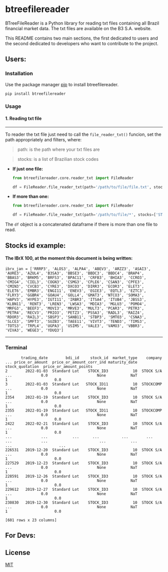 # btreefilereader

BTreeFileReader is a Python library for reading txt files containing all Brazil financial market data. The txt files are available on the B3 S.A. website.

This README contains two main sections, the first dedicated to users and the second dedicated to developers who want to contribute to the project.


## Users:

### Installation

Use the package manager [pip](https://pip.pypa.io/en/stable/) to install btreefilereader.

```bash
pip install btreefilereader
```

### Usage

#### 1. Reading txt file
---

To reader the txt file just need to call the `file_reader_txt()` funcion, set the path appropriately and filters, where:

  > path: is the path where your txt files are

  > stocks: is a list of Brazilian stock codes

 * **If just one file:**

    ```python
    from btreefilereader.core.reader_txt import FileReader
    
    df = FileReader.file_reader_txt(path='/path/to/file/file.txt', stocks=['STOCK_ID3', 'STOCK_ID11'])
    ```
  
  * **If more than one:**
  
    ```python
    from btreefilereader.core.reader_txt import FileReader
    
    df = FileReader.file_reader_txt(path='/path/to/file/*', stocks=['STOCK_ID3', 'STOCK_ID11'])
    ```
  
  The `df` object is a concatenated dataframe if there is more than one file to read.


  ## **Stocks id example:**
  
  #### The IBrX 100, at the moment this document is being written:

    ibrx_jan = ['RRRP3', 'ALOS3', 'ALPA4', 'ABEV3', 'ARZZ3', 'ASAI3', 'AURE3', 'AZUL4', 'B3SA3', 'BBSE3', 'BBDC3', 'BBDC4', 'BRAP4', 'BBAS3', 'BRKM5', 'BRFS3', 'BPAC11', 'CRFB3', 'BHIA3', 'CCRO3', 'CMIG4', 'CIEL3', 'COGN3', 'CSMG3', 'CPLE6', 'CSAN3', 'CPFE3', 'CMIN3', 'CVCB3', 'CYRE3', 'DXCO3', 'DIRR3', 'ECOR3', 'ELET3', 'ELET6', 'EMBR3', 'ENGI11', 'ENEV3', 'EGIE3', 'EQTL3', 'EZTC3', 'FLRY3', 'GGBR4', 'GOAU4', 'GOLL4', 'GMAT3', 'NTCO3', 'SOMA3', 'HAPV3', 'HYPE3', 'IGTI11', 'IRBR3', 'ITSA4', 'ITUB4', 'JBSS3', 'KLBN11', 'RENT3', 'LREN3', 'LWSA3', 'MDIA3', 'MGLU3', 'POMO4', 'MRFG3', 'BEEF3', 'MOVI3', 'MRVE3', 'MULT3', 'PCAR3', 'PETR3', 'PETR4', 'RECV3', 'PRIO3', 'PETZ3', 'PSSA3', 'RADL3', 'RAIZ4', 'RDOR3', 'RAIL3', 'SBSP3', 'SANB11', 'STBP3', 'SMTO3', 'CSNA3', 'SLCE3', 'SMFT3', 'SUZB3', 'TAEE11', 'VIVT3', 'TEND3', 'TIMS3', 'TOTS3', 'TRPL4', 'UGPA3', 'USIM5', 'VALE3', 'VAMO3', 'VBBR3', 'VIVA3', 'WEGE3', 'YDUQ3'] 

---

### **Terminal**

           trading_date        bdi_id     stock_id  market_type    company  ... price_or_amount  price_or_amount_corr_ind maturity_date  stock_quotation  price_or_amount_points
    2        2022-01-03  Standard Lot    STOCK_ID3           10  STOCK S/A  ...             0.0                      None           NaT                1                     0.0
    3        2022-01-03  Standard Lot   STOCK_ID11           10  STOCKCOMP  ...             0.0                      None           NaT                1                     0.0
    2354     2022-01-19  Standard Lot    STOCK_ID3           10  STOCK S/A  ...             0.0                      None           NaT                1                     0.0
    2355     2022-01-19  Standard Lot   STOCK_ID11           10  STOCKCOMP  ...             0.0                      None           NaT                1                     0.0
    2422     2022-02-21  Standard Lot    STOCK_ID3           10  STOCK S/A  ...             0.0                      None           NaT                1                     0.0
    ...             ...           ...      ...          ...        ...  ...             ...                       ...           ...              ...                     ...
    226531   2019-12-20  Standard Lot    STOCK_ID3           10  STOCK S/A  ...             0.0                      None           NaT                1                     0.0
    227529   2019-12-23  Standard Lot    STOCK_ID3           10  STOCK S/A  ...             0.0                      None           NaT                1                     0.0
    228591   2019-12-26  Standard Lot    STOCK_ID3           10  STOCK S/A  ...             0.0                      None           NaT                1                     0.0
    229612   2019-12-27  Standard Lot    STOCK_ID3           10  STOCK S/A  ...             0.0                      None           NaT                1                     0.0
    230830   2019-12-30  Standard Lot    STOCK_ID3           10  STOCK S/A  ...             0.0                      None           NaT                1                     0.0

    [601 rows x 23 columns]


## For Devs:


## License

[MIT](https://choosealicense.com/licenses/mit/)